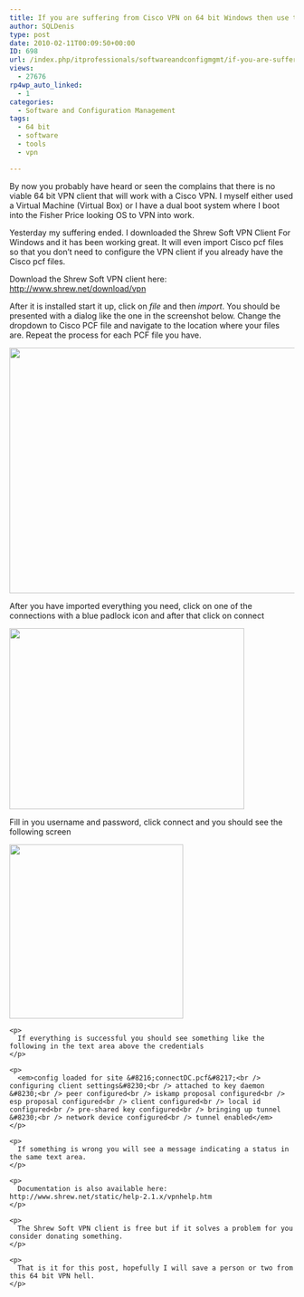 ```yaml
---
title: If you are suffering from Cisco VPN on 64 bit Windows then use the Shrew Soft VPN client
author: SQLDenis
type: post
date: 2010-02-11T00:09:50+00:00
ID: 698
url: /index.php/itprofessionals/softwareandconfigmgmt/if-you-are-suffering-from-cisco-vpn-on-6/
views:
  - 27676
rp4wp_auto_linked:
  - 1
categories:
  - Software and Configuration Management
tags:
  - 64 bit
  - software
  - tools
  - vpn

---
```

By now you probably have heard or seen the complains that there is no viable 64 bit VPN client that will work with a Cisco VPN. I myself either used a Virtual Machine (Virtual Box) or I have a dual boot system where I boot into the Fisher Price looking OS to VPN into work.

Yesterday my suffering ended. I downloaded the Shrew Soft VPN Client For Windows and it has been working great. It will even import Cisco pcf files so that you don&#8217;t need to configure the VPN client if you already have the Cisco pcf files.

Download the Shrew Soft VPN client here: http://www.shrew.net/download/vpn
  
After it is installed start it up, click on _file_ and then _import_. You should be presented with a dialog like the one in the screenshot below. Change the dropdown to Cisco PCF file and navigate to the location where your files are. Repeat the process for each PCF file you have.

<div>
  <img src="/wp-content/uploads/blogs/ITProfessionals//Import.png" alt="" title="" width="630" height="434" />
</div>

After you have imported everything you need, click on one of the connections with a blue padlock icon and after that click on connect

<div>
  <img src="/wp-content/uploads/blogs/ITProfessionals//connect.png" alt="" title="" width="415" height="320" />
</div>

<div>
  <p>
    Fill in you username and password, click connect and you should see the following screen
  </p>
  
  <p>
    <img src="/wp-content/uploads/blogs/ITProfessionals//Connected.png" alt="" title="" width="307" height="308" /></div> 
    
    <p>
      If everything is successful you should see something like the following in the text area above the credentials
    </p>
    
    <p>
      <em>config loaded for site &#8216;connectDC.pcf&#8217;<br /> configuring client settings&#8230;<br /> attached to key daemon &#8230;<br /> peer configured<br /> iskamp proposal configured<br /> esp proposal configured<br /> client configured<br /> local id configured<br /> pre-shared key configured<br /> bringing up tunnel &#8230;<br /> network device configured<br /> tunnel enabled</em>
    </p>
    
    <p>
      If something is wrong you will see a message indicating a status in the same text area.
    </p>
    
    <p>
      Documentation is also available here: http://www.shrew.net/static/help-2.1.x/vpnhelp.htm
    </p>
    
    <p>
      The Shrew Soft VPN client is free but if it solves a problem for you consider donating something.
    </p>
    
    <p>
      That is it for this post, hopefully I will save a person or two from this 64 bit VPN hell.
    </p>